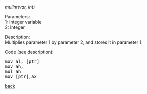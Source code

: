 <!DOCTYPE HTML PUBLIC "-//W3C//DTD HTML 4.01//EN" "http://www.w3.org/TR/html4/strict.dtd">
<html>
<head>
<title>Gamlang documentation - mulint()</title>
</head>

<body>
<p><i>mulint(var, int)</i></p>

<p>
Parameters:<br>
1: Integer variable<br>
2: Integer
</p>

<p>
Description:<br>
Multiplies parameter 1 by parameter 2, and stores it in parameter 1.
</p>

<p>
Code (see description):<br>
<pre>
mov al, [ptr]
mov ah, <val>
mul ah
mov [ptr],ax
</pre>
</p>

<p>
<a href="index.md">back</a><br>
</p>
</body>
</html>
